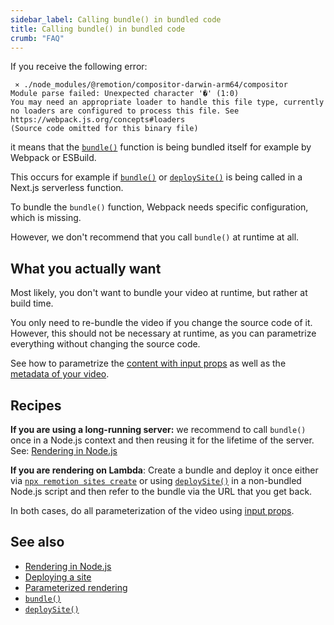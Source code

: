 ```yaml
---
sidebar_label: Calling bundle() in bundled code
title: Calling bundle() in bundled code
crumb: "FAQ"
---
```


If you receive the following error:

```
 ⨯ ./node_modules/@remotion/compositor-darwin-arm64/compositor
Module parse failed: Unexpected character '�' (1:0)
You may need an appropriate loader to handle this file type, currently no loaders are configured to process this file. See https://webpack.js.org/concepts#loaders
(Source code omitted for this binary file)
```

it means that the [`bundle()`](/docs/bundle) function is being bundled itself for example by Webpack or ESBuild.

This occurs for example if [`bundle()`](/docs/bundle) or [`deploySite()`](/docs/lambda/deploysite) is being called in a Next.js serverless function.

To bundle the `bundle()` function, Webpack needs specific configuration, which is missing.

However, we don't recommend that you call `bundle()` at runtime at all.

## What you actually want

Most likely, you don't want to bundle your video at runtime, but rather at build time.

You only need to re-bundle the video if you change the source code of it. However, this should not be necessary at runtime, as you can parametrize everything without changing the source code.

See how to parametrize the [content with input props](/docs/passing-props) as well as the [metadata of your video](/docs/dynamic-metadata).

## Recipes

**If you are using a long-running server:** we recommend to call `bundle()` once in a Node.js context and then reusing it for the lifetime of the server. See: [Rendering in Node.js](/docs/ssr-node)

**If you are rendering on Lambda**: Create a bundle and deploy it once either via [`npx remotion sites create`](/docs/lambda/cli/sites#create) or using [`deploySite()`](/docs/lambda/deploysite) in a non-bundled Node.js script and then refer to the bundle via the URL that you get back.

In both cases, do all parameterization of the video using [input props](/docs/parameterized-rendering).

## See also

- [Rendering in Node.js](/docs/ssr-node)
- [Deploying a site](/docs/lambda/deploysite)
- [Parameterized rendering](/docs/parameterized-rendering)
- [`bundle()`](/docs/bundle)
- [`deploySite()`](/docs/lambda/deploysite)

